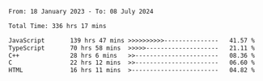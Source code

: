 <!-- ![GitHub metrics](https://metrics.lecoq.io/i-ice-bear) -->  

<!--START_SECTION:waka-->

```txt
From: 18 January 2023 - To: 08 July 2024

Total Time: 336 hrs 17 mins

JavaScript       139 hrs 47 mins >>>>>>>>>>---------------   41.57 %
TypeScript       70 hrs 58 mins  >>>>>--------------------   21.11 %
C++              28 hrs 6 mins   >>-----------------------   08.36 %
C                22 hrs 12 mins  >>-----------------------   06.60 %
HTML             16 hrs 11 mins  >------------------------   04.82 %
```

<!--END_SECTION:waka-->
###
